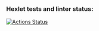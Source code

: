 ### Hexlet tests and linter status:
[![Actions Status](https://github.com/Sokolero/layout-designer-project-lvl3/workflows/hexlet-check/badge.svg)](https://github.com/Sokolero/layout-designer-project-lvl3/actions)